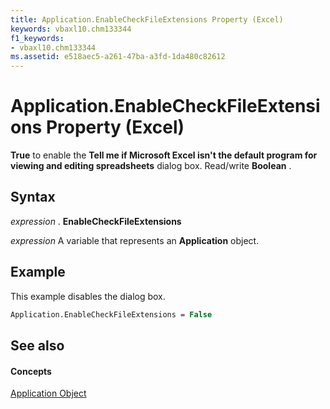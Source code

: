 ```yaml
---
title: Application.EnableCheckFileExtensions Property (Excel)
keywords: vbaxl10.chm133344
f1_keywords:
- vbaxl10.chm133344
ms.assetid: e518aec5-a261-47ba-a3fd-1da480c82612
---
```



# Application.EnableCheckFileExtensions Property (Excel)

 **True** to enable the **Tell me if Microsoft Excel isn't the default program for viewing and editing spreadsheets** dialog box. Read/write **Boolean** .


## Syntax

 _expression_ . **EnableCheckFileExtensions**

 _expression_ A variable that represents an **Application** object.


## Example

This example disables the dialog box.


```vb
Application.EnableCheckFileExtensions = False
```


## See also


#### Concepts


[Application Object](application-object-excel.md)

